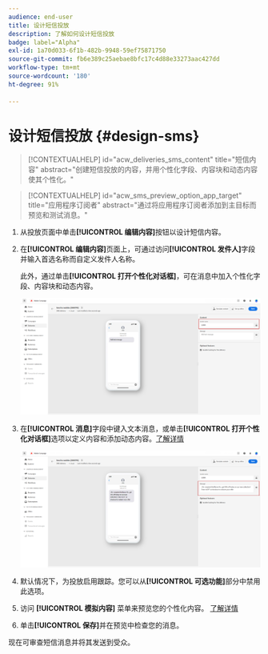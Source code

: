 ```yaml
---
audience: end-user
title: 设计短信投放
description: 了解如何设计短信投放
badge: label="Alpha"
exl-id: 1a70d033-6f1b-482b-9948-59ef75871750
source-git-commit: fb6e389c25aebae8bfc17c4d88e33273aac427dd
workflow-type: tm+mt
source-wordcount: '180'
ht-degree: 91%

---
```


# 设计短信投放 {#design-sms}

>[!CONTEXTUALHELP]
>id="acw_deliveries_sms_content"
>title="短信内容"
>abstract="创建短信投放的内容，并用个性化字段、内容块和动态内容使其个性化。"

>[!CONTEXTUALHELP]
>id="acw_sms_preview_option_app_target"
>title="应用程序订阅者"
>abstract="通过将应用程序订阅者添加到主目标而预览和测试消息。"

1. 从投放页面中单击&#x200B;**[!UICONTROL 编辑内容]**&#x200B;按钮以设计短信内容。

1. 在&#x200B;**[!UICONTROL 编辑内容]**&#x200B;页面上，可通过访问&#x200B;**[!UICONTROL 发件人]**&#x200B;字段并输入首选名称而自定义发件人名称。

   此外，通过单击&#x200B;**[!UICONTROL 打开个性化对话框]**，可在消息中加入个性化字段、内容块和动态内容。

   ![](assets/sms_content_1.png)

1. 在&#x200B;**[!UICONTROL 消息]**&#x200B;字段中键入文本消息，或单击&#x200B;**[!UICONTROL 打开个性化对话框]**&#x200B;选项以定义内容和添加动态内容。[了解详情](../personalization/gs-personalization.md)

   ![](assets/sms_content_2.png)

1. 默认情况下，为投放启用跟踪。您可以从&#x200B;**[!UICONTROL 可选功能]**&#x200B;部分中禁用此选项。

1. 访问 **[!UICONTROL 模拟内容]** 菜单来预览您的个性化内容。 [了解详情](send-sms.md#preview-sms)

1. 单击&#x200B;**[!UICONTROL 保存]**&#x200B;并在预览中检查您的消息。

现在可审查短信消息并将其发送到受众。
